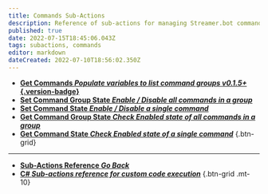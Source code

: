 ```yaml
---
title: Commands Sub-Actions
description: Reference of sub-actions for managing Streamer.bot commands
published: true
date: 2022-07-15T18:45:06.043Z
tags: subactions, commands
editor: markdown
dateCreated: 2022-07-10T18:56:02.350Z
---
```


* [**Get Commands *Populate variables to list command groups* *v0.1.5+*{.version-badge}**](/en/Sub-Actions/Commands/Get-Commands)
* [**Set Command Group State *Enable / Disable all commands in a group***](/Sub-Actions/command-group-state)
* [**Set Command State *Enable / Disable a single command***](/Sub-Actions/Get-Command-State)
* [**Get Command Group State *Check Enabled state of all commands in a group***](/Sub-Actions/Commands/Get-Command-Group-State)
* [**Get Command State *Check Enabled state of a single command***](/Sub-Actions/Commands/Get-Command-State)
{.btn-grid}

---

- [<i class="mdi mdi-chevron-left"></i>**Sub-Actions Reference *Go Back***](/en/Sub-Actions)
- [<i class="mdi mdi-code-braces primary--text"></i> **C# *Sub-actions reference for custom code execution***](/en/Sub-Actions/CSharp)
{.btn-grid .mt-10}